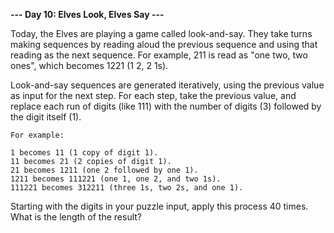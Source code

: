 **--- Day 10: Elves Look, Elves Say ---**

Today, the Elves are playing a game called look-and-say. They take turns making sequences by reading aloud the previous
sequence and using that reading as the next sequence. For example, 211 is read as "one two, two ones", which
becomes 1221 (1 2, 2 1s).

Look-and-say sequences are generated iteratively, using the previous value as input for the next step. For each step,
take the previous value, and replace each run of digits (like 111) with the number of digits (3) followed by the digit
itself (1).

```
For example:

1 becomes 11 (1 copy of digit 1).
11 becomes 21 (2 copies of digit 1).
21 becomes 1211 (one 2 followed by one 1).
1211 becomes 111221 (one 1, one 2, and two 1s).
111221 becomes 312211 (three 1s, two 2s, and one 1).
```

Starting with the digits in your puzzle input, apply this process 40 times.
What is the length of the result?